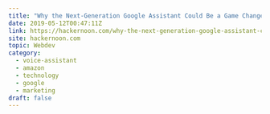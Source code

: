 ```yaml
---
title: "Why the Next-Generation Google Assistant Could Be a Game Changer for Google"
date: 2019-05-12T00:47:11Z
link: https://hackernoon.com/why-the-next-generation-google-assistant-could-be-a-game-changer-for-google-e770fa5498d7?source=rss----3a8144eabfe3---4&utm_medium=RSS&utm_source=hune
site: hackernoon.com
topic: Webdev
category:
  - voice-assistant
  - amazon
  - technology
  - google
  - marketing
draft: false
---
```


